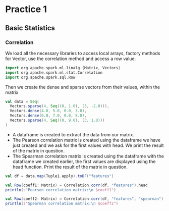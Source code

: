 # Practice 1

## Basic Statistics

### Correlation
We load all the necessary libraries to access local arrays, factory methods for Vector, use the correlation method and access a row value.
``` scala
import org.apache.spark.ml.linalg.{Matrix, Vectors}
import org.apache.spark.ml.stat.Correlation
import org.apache.spark.sql.Row
```
Then we create the dense and sparse vectors from their values, within the matrix 
``` scala
val data = Seq(
  Vectors.sparse(4, Seq((0, 1.0), (3, -2.0))),
  Vectors.dense(4.0, 5.0, 0.0, 3.0),
  Vectors.dense(6.0, 7.0, 0.0, 8.0),
  Vectors.sparse(4, Seq((0, 9.0), (3, 1.0)))
)
```
- A dataframe is created to extract the data from our matrix.
- The Pearson correlation matrix is created using the dataframe we have just created and we ask for the first values with head. We print the result of the matrix in question. 
- The Spearman correlation matrix is created using the dataframe with the dataframe we created earlier, the first values are displayed using the head function. Print the result of the matrix in question.
``` scala
val df = data.map(Tuple1.apply).toDF("features")

val Row(coeff1: Matrix) = Correlation.corr(df, "features").head
println(s"Pearson correlation matrix:\n $coeff1")

val Row(coeff2: Matrix) = Correlation.corr(df, "features", "spearman").head
println(s"Spearman correlation matrix:\n $coeff2")

```